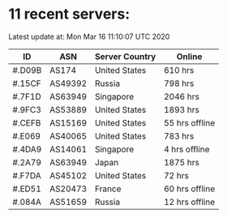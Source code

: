 # 11 recent servers:

Latest update at: Mon Mar 16 11:10:07 UTC 2020

| ID | ASN | Server Country | Online |
| -- | --- | -------------- | ------ |
| #.D09B | AS174 | United States | 610 hrs |
| #.15CF | AS49392 | Russia | 798 hrs |
| #.7F1D | AS63949 | Singapore | 2046 hrs |
| #.9FC3 | AS53889 | United States | 1893 hrs |
| #.CEFB | AS15169 | United States | 55 hrs offline |
| #.E069 | AS40065 | United States | 783 hrs |
| #.4DA9 | AS14061 | Singapore | 4 hrs offline |
| #.2A79 | AS63949 | Japan | 1875 hrs |
| #.F7DA | AS45102 | United States | 72 hrs |
| #.ED51 | AS20473 | France | 60 hrs offline |
| #.084A | AS51659 | Russia | 12 hrs offline |

